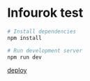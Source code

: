 # Infourok test

```bash
# Install dependencies
npm install

# Run development server
npm run dev
```

[deploy](https://viperouss14.github.io/Test-Landing/)